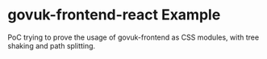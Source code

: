 # govuk-frontend-react Example

PoC trying to prove the usage of govuk-frontend as CSS modules, with tree shaking and path splitting.
